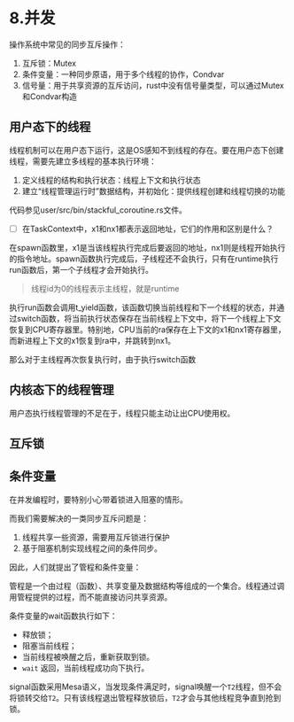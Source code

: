 # 8.并发

操作系统中常见的同步互斥操作：

1. 互斥锁：Mutex
2. 条件变量：一种同步原语，用于多个线程的协作，Condvar
3. 信号量：用于共享资源的互斥访问，rust中没有信号量类型，可以通过Mutex和Condvar构造

## 用户态下的线程

线程机制可以在用户态下运行，这是OS感知不到线程的存在。要在用户态下创建线程，需要先建立多线程的基本执行环境：

1. 定义线程的结构和执行状态：线程上下文和执行状态
2. 建立“线程管理运行时”数据结构，并初始化：提供线程创建和线程切换的功能

代码参见user/src/bin/stackful_coroutine.rs文件。

- [ ] 在TaskContext中，x1和nx1都表示返回地址，它们的作用和区别是什么？

在spawn函数里，x1是当该线程执行完成后要返回的地址，nx1则是线程开始执行的指令地址。spawn函数执行完成后，子线程还不会执行，只有在runtime执行run函数后，第一个子线程才会开始执行。

> 线程id为0的线程表示主线程，就是runtime

执行run函数会调用t_yield函数，该函数切换当前线程和下一个线程的状态，并通过switch函数，将当前执行状态保存在当前线程上下文中，将下一个线程上下文恢复到CPU寄存器里。特别地，CPU当前的ra保存在上下文的x1和nx1寄存器里，而新进程上下文的x1恢复到ra中，并跳转到nx1。

那么对于主线程再次恢复执行时，由于执行switch函数

## 内核态下的线程管理

用户态执行线程管理的不足在于，线程只能主动让出CPU使用权。

## 互斥锁

## 条件变量

在并发编程时，要特别小心带着锁进入阻塞的情形。

而我们需要解决的一类同步互斥问题是：

1. 线程共享一些资源，需要用互斥锁进行保护
2. 基于阻塞机制实现线程之间的条件同步。

因此，人们就提出了管程和条件变量：

管程是一个由过程（函数）、共享变量及数据结构等组成的一个集合。线程通过调用管程提供的过程，而不能直接访问共享资源。

条件变量的wait函数执行如下：

- 释放锁；
- 阻塞当前线程；
- 当前线程被唤醒之后，重新获取到锁。
- `wait` 返回，当前线程成功向下执行。

signal函数采用Mesa语义，当发现条件满足时，signal唤醒一个`T2`线程，但不会将锁转交给`T2`。只有该线程退出管程释放锁后，`T2`才会与其他线程竞争直到抢到锁。
